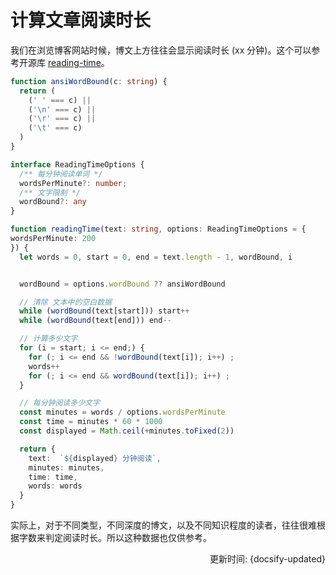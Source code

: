 # 计算文章阅读时长

我们在浏览博客网站时候，博文上方往往会显示阅读时长 (xx 分钟)。这个可以参考开源库 [reading-time](https://github.com/ngryman/reading-time/blob/master/lib/reading-time.js
)。

```ts
function ansiWordBound(c: string) {
  return (
    (' ' === c) ||
    ('\n' === c) ||
    ('\r' === c) ||
    ('\t' === c)
  )
}

interface ReadingTimeOptions {
  /** 每分钟阅读单词 */
  wordsPerMinute?: number;
  /** 文字限制 */
  wordBound?: any
}

function readingTime(text: string, options: ReadingTimeOptions = {
wordsPerMinute: 200
}) {
  let words = 0, start = 0, end = text.length - 1, wordBound, i


  wordBound = options.wordBound ?? ansiWordBound

  // 清除 文本中的空白数据
  while (wordBound(text[start])) start++
  while (wordBound(text[end])) end--

  // 计算多少文字
  for (i = start; i <= end;) {
    for (; i <= end && !wordBound(text[i]); i++) ;
    words++
    for (; i <= end && wordBound(text[i]); i++) ;
  }

  // 每分钟阅读多少文字
  const minutes = words / options.wordsPerMinute
  const time = minutes * 60 * 1000
  const displayed = Math.ceil(+minutes.toFixed(2))

  return {
    text:  `${displayed} 分钟阅读`,
    minutes: minutes,
    time: time,
    words: words
  }
}
```

实际上，对于不同类型，不同深度的博文，以及不同知识程度的读者，往往很难根据字数来判定阅读时长。所以这种数据也仅供参考。

<div style="float: right">更新时间: {docsify-updated}</div>
